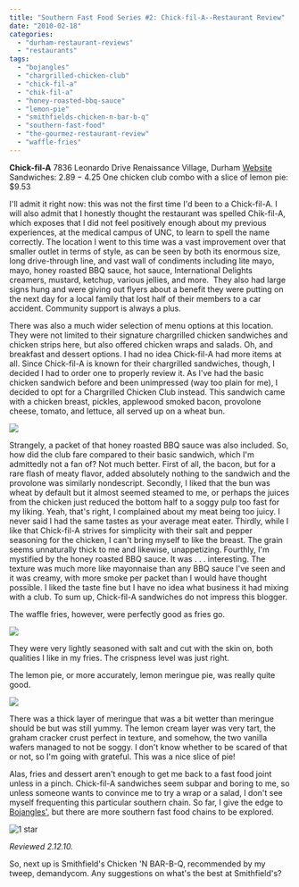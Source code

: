 ```yaml
---
title: "Southern Fast Food Series #2: Chick-fil-A--Restaurant Review"
date: "2010-02-18"
categories:
  - "durham-restaurant-reviews"
  - "restaurants"
tags:
  - "bojangles"
  - "chargrilled-chicken-club"
  - "chick-fil-a"
  - "chik-fil-a"
  - "honey-roasted-bbq-sauce"
  - "lemon-pie"
  - "smithfields-chicken-n-bar-b-q"
  - "southern-fast-food"
  - "the-gourmez-restaurant-review"
  - "waffle-fries"
---
```


**Chick-fil-A** 7836 Leonardo Drive Renaissance Village, Durham [Website](http://www.chickfila.com/) Sandwiches: $2.89-­­$4.25 One chicken club combo with a slice of lemon pie: $9.53

I'll admit it right now: this was not the first time I'd been to a Chick-fil-A. I will also admit that I honestly thought the restaurant was spelled Chik-fil-A, which exposes that I did not feel positively enough about my previous experiences, at the medical campus of UNC, to learn to spell the name correctly. The location I went to this time was a vast improvement over that smaller outlet in terms of style, as can be seen by both its enormous size, long drive-through line, and vast wall of condiments including lite mayo, mayo, honey roasted BBQ sauce, hot sauce, International Delights creamers, mustard, ketchup, various jellies, and more.  They also had large signs hung and were giving out flyers about a benefit they were putting on the next day for a local family that lost half of their members to a car accident. Community support is always a plus.

There was also a much wider selection of menu options at this location. They were not limited to their signature chargrilled chicken sandwiches and chicken strips here, but also offered chicken wraps and salads. Oh, and breakfast and dessert options. I had no idea Chick-fil-A had more items at all. Since Chick-fil-A is known for their chargrilled sandwiches, though, I decided I had to order one to properly review it. As I've had the basic chicken sandwich before and been unimpressed (way too plain for me), I decided to opt for a Chargrilled Chicken Club instead. This sandwich came with a chicken breast, pickles, applewood smoked bacon, provolone cheese, tomato, and lettuce, all served up on a wheat bun.

![](http://www.thegourmez.com/gourmez/photos/Chick-fil-A_0002.JPG)

Strangely, a packet of that honey roasted BBQ sauce was also included. So, how did the club fare compared to their basic sandwich, which I'm admittedly not a fan of? Not much better. First of all, the bacon, but for a rare flash of meaty flavor, added absolutely nothing to the sandwich and the provolone was similarly nondescript. Secondly, I liked that the bun was wheat by default but it almost seemed steamed to me, or perhaps the juices from the chicken just reduced the bottom half to a soggy pulp too fast for my liking. Yeah, that's right, I complained about my meat being too juicy. I never said I had the same tastes as your average meat eater. Thirdly, while I like that Chick-fil-A strives for simplicity with their salt and pepper seasoning for the chicken, I can't bring myself to like the breast. The grain seems unnaturally thick to me and likewise, unappetizing. Fourthly, I'm mystified by the honey roasted BBQ sauce. It was . . . interesting. The texture was much more like mayonnaise than any BBQ sauce I've seen and it was creamy, with more smoke per packet than I would have thought possible. I liked the taste fine but I have no idea what business it had mixing with a club. To sum up, Chick-fil-A sandwiches do not impress this blogger.

The waffle fries, however, were perfectly good as fries go.

![](http://www.thegourmez.com/gourmez/photos/Chick-fil-A_0003.JPG)

They were very lightly seasoned with salt and cut with the skin on, both qualities I like in my fries. The crispness level was just right.

The lemon pie, or more accurately, lemon meringue pie, was really quite good.

![](http://www.thegourmez.com/gourmez/photos/Chick-fil-A_0004.JPG)

There was a thick layer of meringue that was a bit wetter than meringue should be but was still yummy. The lemon cream layer was very tart, the graham cracker crust perfect in texture, and somehow, the two vanilla wafers managed to not be soggy. I don't know whether to be scared of that or not, so I'm going with grateful. This was a nice slice of pie!

Alas, fries and dessert aren't enough to get me back to a fast food joint unless in a pinch. Chick-fil-A sandwiches seem subpar and boring to me, so unless someone wants to convince me to try a wrap or a salad, I don't see myself frequenting this particular southern chain. So far, I give the edge to [Bojangles'](http://www.thegourmez.com/?p=717), but there are more southern fast food chains to be explored.




<div class="caption">

![1 star](http://s3.amazonaws.com/thegourmez-wpmedia/2009/04/rating_olive1.gif "rating_olive1")</div>


_Reviewed 2.12.10._

So, next up is Smithfield's Chicken 'N BAR-B-Q, recommended by my tweep, demandycom. Any suggestions on what's the best at Smithfield's?
